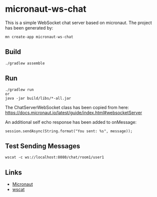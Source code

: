 # micronaut-ws-chat

This is a simple WebSocket chat server based on micronaut.
The project has been generated by:
```
mn create-app micronaut-ws-chat
```

## Build
```
./gradlew assemble
```

## Run
```
./gradlew run
or
java -jar build/libs/*-all.jar
```

The ChatServerWebSocket class has been copied from here:
https://docs.micronaut.io/latest/guide/index.html#websocketServer

An additional self echo response has been added to onMessage:
```
session.sendAsync(String.format("You sent: %s", message));
```

## Test Sending Messages 
```
wscat -c ws://localhost:8080/chat/room1/user1
``` 

## Links
- [Micronaut](https://docs.micronaut.io/)
- [wscat](https://www.npmjs.com/package/wscat)

